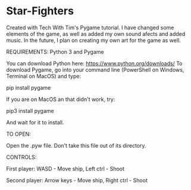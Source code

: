 # Star-Fighters
Created with Tech With Tim's Pygame tutorial.
I have changed some elements of the game, as well as added my own sound afects and added music. In the future, I plan on creating my own art for the game as well.

REQUIREMENTS:
Python 3 and Pygame 

You can download Python here: https://www.python.org/downloads/
To download Pygame, go into your command line (PowerShell on Windows, Terminal on MacOS) and type:

pip install pygame

If you are on MacOS an that didn't work, try:

pip3 install pygame

And wait for it to install.

TO OPEN:

Open the .pyw file. Don't take this file out of its directory.

CONTROLS: 

First player:
WASD - Move ship, 
Left ctrl - Shoot

Second player:
Arrow keys - Move ship,
Right ctrl - Shoot
